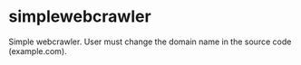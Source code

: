 # simplewebcrawler
Simple webcrawler. User must change the domain name in the source code (example.com).
